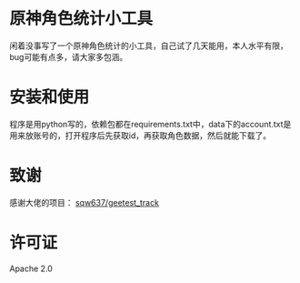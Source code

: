 # 原神角色统计小工具
闲着没事写了一个原神角色统计的小工具，自己试了几天能用，本人水平有限，bug可能有点多，请大家多包涵。
# 安装和使用
程序是用python写的，依赖包都在requirements.txt中，data下的account.txt是用来放账号的，打开程序后先获取id，再获取角色数据，然后就能下载了。
# 致谢
感谢大佬的项目：
[sqw637/geetest_track](https://github.com/sqw637/geetest_track)
# 许可证
Apache 2.0
